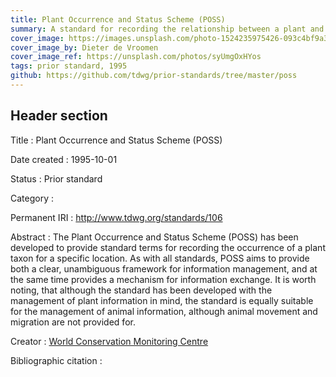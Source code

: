 ```yaml
---
title: Plant Occurrence and Status Scheme (POSS)
summary: A standard for recording the relationship between a plant and a place
cover_image: https://images.unsplash.com/photo-1524235975426-093c4bf9a327
cover_image_by: Dieter de Vroomen
cover_image_ref: https://unsplash.com/photos/syUmgOxHYos
tags: prior standard, 1995
github: https://github.com/tdwg/prior-standards/tree/master/poss
---
```


## Header section

Title
: Plant Occurrence and Status Scheme (POSS)

Date created
: 1995-10-01

Status
: Prior standard

Category
: 

Permanent IRI
: <http://www.tdwg.org/standards/106>

Abstract
: The Plant Occurrence and Status Scheme (POSS) has been developed to provide standard terms for recording the occurrence of a plant taxon for a specific location. As with all standards, POSS aims to provide both a clear, unambiguous framework for information management, and at the same time provides a mechanism for information exchange. It is worth noting, that although the standard has been developed with the management of plant information in mind, the standard is equally suitable for the management of animal information, although animal movement and migration are not provided for.

Creator
: [World Conservation Monitoring Centre](https://www.unep-wcmc.org/)

Bibliographic citation
: 
